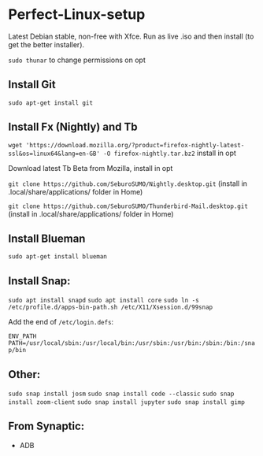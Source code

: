# Perfect-Linux-setup

Latest Debian stable, non-free with Xfce.  Run as live .iso and then install (to get the better installer).

```sudo thunar``` to change permissions on opt


## Install Git

```sudo apt-get install git```


## Install Fx (Nightly) and Tb

```wget 'https://download.mozilla.org/?product=firefox-nightly-latest-ssl&os=linux64&lang=en-GB' -O firefox-nightly.tar.bz2``` install in opt

Download latest Tb Beta from Mozilla, install in opt

```git clone https://github.com/SeburoSUMO/Nightly.desktop.git``` (install in .local/share/applications/ folder in Home)

```git clone https://github.com/SeburoSUMO/Thunderbird-Mail.desktop.git``` (install in .local/share/applications/ folder in Home)


## Install Blueman

```sudo apt-get install blueman```


## Install Snap:

```sudo apt install snapd```
```sudo apt install core```
```sudo ln -s /etc/profile.d/apps-bin-path.sh /etc/X11/Xsession.d/99snap```

Add the end of ```/etc/login.defs```:

```ENV_PATH PATH=/usr/local/sbin:/usr/local/bin:/usr/sbin:/usr/bin:/sbin:/bin:/snap/bin```


## Other:

```sudo snap install josm```
```sudo snap install code --classic```
```sudo snap install zoom-client```
```sudo snap install jupyter```
```sudo snap install gimp```


## From Synaptic:

* ADB
